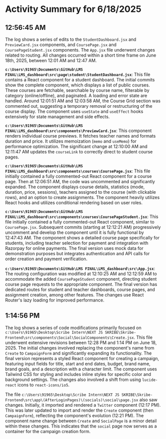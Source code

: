 # Activity Summary for 6/18/2025

## 12:56:45 AM
The log shows a series of edits to the `StudentDashboard.jsx` and `PreviewCard.jsx` components, and `CoursePage.jsx` and `CoursePageStudent.jsx` components.  The `App.jsx` file underwent changes related to routing.  All changes occurred within a short time frame on June 18th, 2025, between 12:01 AM and 12:47 AM.

**`c:\Users\91965\Documents\GitHub\LMS FINAL\LMS_dashboard\src\page\student\StudentDashboard.jsx`**: This file contains a React component for a student dashboard.  The initial commits show the complete component, which displays a list of public courses. These courses are fetchable, searchable by course name, filterable by category (online/offline), and paginated.  A loading and error state are handled.  Around 12:01:51 AM and 12:03:58 AM, the Course Grid section was commented out, suggesting a temporary removal or restructuring of the course display. The component uses `useState` and `useEffect` hooks extensively for state management and side effects.

**`c:\Users\91965\Documents\GitHub\LMS FINAL\LMS_dashboard\src\components\PreviewCard.jsx`**: This component renders individual course previews. It fetches teacher names and formats duration and price.  It utilizes memoization (`memo` and `useMemo`) for performance optimization. The significant change at 12:10:00 AM and 12:11:47 AM updates the `courseLink` to correctly direct to student course pages.

**`c:\Users\91965\Documents\GitHub\LMS FINAL\LMS_dashboard\src\components\courses\CoursePage.jsx`**: This file initially contained a fully commented-out React component for a course page. Then at 12:06:51 AM, the code was uncommented and significantly expanded. The component displays course details, statistics (mode, duration, price, sessions), teachers assigned to the course (with clickable rows), and an option to create assignments.  The component heavily utilizes React hooks and utilizes conditional rendering based on user roles.


**`c:\Users\91965\Documents\GitHub\LMS FINAL\LMS_dashboard\src\components\courses\CoursePageStudent.jsx`**: This file initially contained a fully commented-out React component, similar to `CoursePage.jsx`.  Subsequent commits (starting at 12:12:21 AM) progressively uncomment and develop the component until it is fully functional by 12:47:43 AM. The component shows a detailed course page specifically for students, including teacher selection for payment and integration with Razorpay for online payments.  The final version uses mock data for demonstration purposes but integrates authentication and API calls for order creation and payment verification.


**`c:\Users\91965\Documents\GitHub\LMS FINAL\LMS_dashboard\src\App.jsx`**:  The routing configuration was modified at 12:10:25 AM and 12:12:59 AM to accommodate the added `CoursePageStudent` component, directing student course page requests to the appropriate component. The final version has dedicated routes for student and teacher dashboards, course pages, and assignment creation, among other features.  The changes use React Router's lazy loading for improved performance.


## 1:14:56 PM
The log shows a series of code modifications primarily focused on `c:\Users\91965\Desktop\Scribe Intern\NEXT JS SKRIBE\Skribe-Frontend\src\components\Social\SocialComponents\Create.jsx`. This file underwent extensive revisions between 12:28 PM and 1:14 PM on June 18, 2025.  The initial changes involved replacing the component's name from `Create` to `CampaignForm` and significantly expanding its functionality.  The final version represents a styled React component for creating a campaign, featuring input fields for title, start and end dates, budget, brand name, brand goals, and a description with a character limit.  The component uses Tailwind CSS for styling and includes inline styles for specific color and background settings.  The changes also involved a shift from using `lucide-react` icons to `react-icons/io5`.

The file `c:\Users\91965\Desktop\Scribe Intern\NEXT JS SKRIBE\Skribe-Frontend\src\app\(AfterLoginPages)\(socials)\social\page.jsx` also saw changes. Initially, it imported and rendered a `Twitter` component (12:17 PM). This was later updated to import and render the `Create` component (then `CampaignForm`), reflecting the component's evolution (12:21 PM).  The component name change between `Create` and `SocialPage` is a minor detail within these changes.  This indicates that the `social` page now serves as a container for the campaign creation form.
